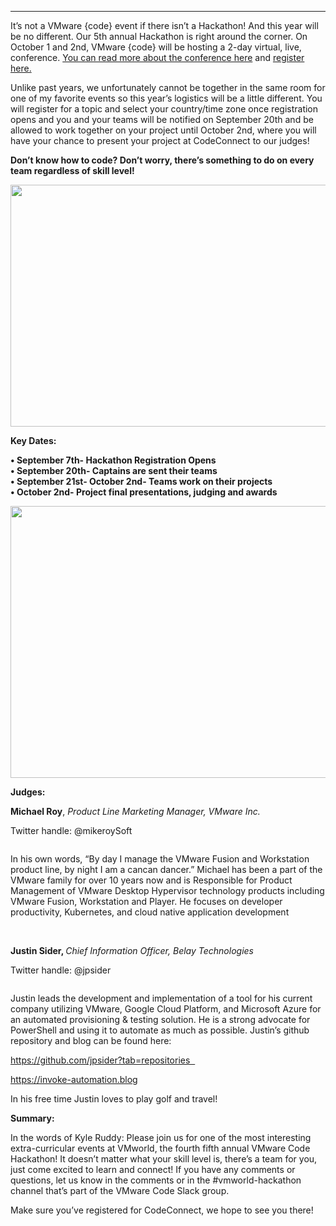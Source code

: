 <style>
  body {background-image:url('github-site-BG.png'); background-repeat: repeat-y; }
  .wrapper {margin-top:75px;}
  header {top:20px!important;
  .session-wrapper{border:1px solid #36373b; border-radius:5px; padding:20px; background-color:##D3D3D3;}
  
</style>
<hr/>

It’s not a VMware {code} event if there isn’t a Hackathon! And this year will be no different. Our 5th annual Hackathon is right around the corner. On October 1 and 2nd, VMware {code} will be hosting a 2-day virtual, live, conference. <a href="https://blogs.vmware.com/code/2020/08/20/vmware-code-connect-2020/">You can read more about the conference here</a> and <a href="https://code.vmware.com/home">register here.</a>

Unlike past years, we unfortunately cannot be together in the same room for one of my favorite events so this year’s logistics will be a little different. You will register for a topic and select your country/time zone once registration opens and you and your teams will be notified on September 20th and be allowed to work together on your project until October 2nd, where you will have your chance to present your project at CodeConnect to our judges!

<strong>Don’t know how to code? Don’t worry, there’s something to do on every team regardless of skill level!</strong>

<img class="alignnone wp-image-2265 size-large" src="http://blogs.vmware.com/code/files/2020/08/VMworld_Monday_Hackathon_4349-1024x683.jpg" alt="" width="580" height="387" />

<strong>Key Dates:</strong>

<strong>• September 7th- Hackathon Registration Opens</strong><br>
<strong>• September 20th- Captains are sent their teams</strong><br>
<strong>• September 21st- October 2nd- Teams work on their projects</strong><br>
<strong>• October 2nd- Project final presentations, judging and awards</strong><br>

<img class="alignnone wp-image-2303 size-large" src="http://blogs.vmware.com/code/files/2020/08/IMG_0093-1024x768.jpg" alt="" width="580" height="435" />

<strong>Judges:</strong>

<strong>Michael Roy</strong>, <em>Product Line Marketing Manager, VMware Inc.</em>

Twitter handle: @mikeroySoft

<img class="alignnone size-medium wp-image-1945" src="http://blogs.vmware.com/code/files/2020/03/mike_beardy_smile-170x170.jpg" alt="" />

In his own words, “By day I manage the VMware Fusion and Workstation product line, by night I am a cancan dancer.” Michael has been a part of the VMware family for over 10 years now and is Responsible for Product Management of VMware Desktop Hypervisor technology products including VMware Fusion, Workstation and Player. He focuses on developer productivity, Kubernetes, and cloud native application development

&nbsp;

<strong>Justin Sider, </strong><em>Chief Information Officer, Belay Technologies</em>

Twitter handle: @jpsider

<img class="alignnone size-medium wp-image-1953" src="http://blogs.vmware.com/code/files/2020/03/sider_head-195x170.png" alt="" />

Justin leads the development and implementation of a tool for his current company utilizing VMware, Google Cloud Platform, and Microsoft Azure for an automated provisioning &amp; testing solution. He is a strong advocate for PowerShell and using it to automate as much as possible. Justin’s github repository and blog can be found here:

<a href="https://nam04.safelinks.protection.outlook.com/?url=https%3A%2F%2Fgithub.com%2Fjpsider%3Ftab%3Drepositories&amp;data=02%7C01%7Cskripa%40vmware.com%7C352439d27d0a4cdcb51608d7cf7cb2b0%7Cb39138ca3cee4b4aa4d6cd83d9dd62f0%7C0%7C0%7C637206006808881994&amp;sdata=BpbXvHPTg23XCdVPo5HmYe1YTcrAGGx4gpkB%2F2Hy8jE%3D&amp;reserved=0">https://github.com/jpsider?tab=repositories  </a>

<a href="https://invoke-automation.blog/">https://invoke-automation.blog</a>

In his free time Justin loves to play golf and travel!

<strong>Summary:</strong>

In the words of Kyle Ruddy: Please join us for one of the most interesting extra-curricular events at VMworld, the fourth fifth annual VMware Code Hackathon! It doesn’t matter what your skill level is, there’s a team for you, just come excited to learn and connect! If you have any comments or questions, let us know in the comments or in the #vmworld-hackathon channel that’s part of the VMware Code Slack group.

Make sure you’ve registered for CodeConnect, we hope to see you there!
